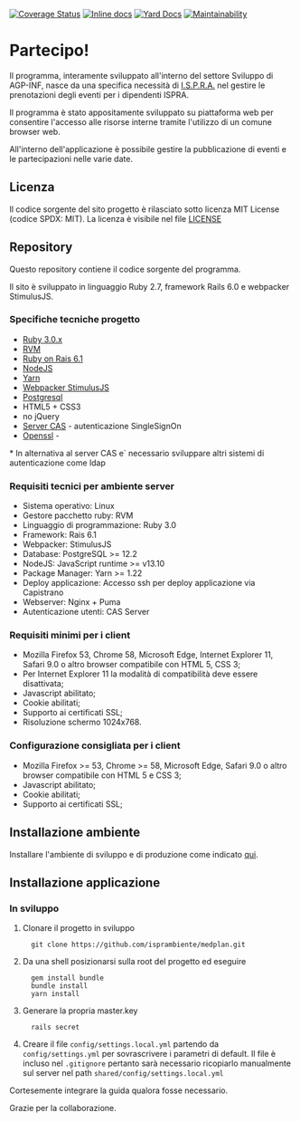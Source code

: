 [![Coverage Status](https://coveralls.io/repos/github/isprambiente/Partecipo/badge.svg?branch=master)](https://coveralls.io/github/isprambiente/Partecipo?branch=master)
[![Inline docs](http://inch-ci.org/github/remote-exec/command-designer.png)](http://inch-ci.org/github/isprambiente/Partecipo)
[![Yard Docs](http://img.shields.io/badge/yard-docs-blue.svg)](http://rubydoc.info/github/isprambiente/partecipo/master)
[![Maintainability](https://api.codeclimate.com/v1/badges/be06f3229dd434cdd732/maintainability)](https://codeclimate.com/github/isprambiente/Partecipo/maintainability)

# Partecipo!

Il programma, interamente sviluppato all'interno del settore Sviluppo di AGP-INF, nasce da una specifica necessità di [I.S.P.R.A.](http://www.isprambiente.gov.it) nel gestire le prenotazioni degli eventi per i dipendenti ISPRA.

Il programma è stato appositamente sviluppato su piattaforma web per consentire l'accesso alle risorse interne tramite l'utilizzo di un comune browser web.

All'interno dell'applicazione è possibile gestire la pubblicazione di eventi e le partecipazioni nelle varie date. 

## Licenza
Il codice sorgente del sito progetto è rilasciato sotto licenza MIT License (codice SPDX: MIT). La licenza è visibile nel file [LICENSE](https://opensource.org/licenses/MIT)

## Repository
Questo repository contiene il codice sorgente del programma.

Il sito è sviluppato in linguaggio Ruby 2.7, framework Rails 6.0 e webpacker StimulusJS.

### Specifiche tecniche progetto
* [Ruby 3.0.x](https://www.ruby-lang.org)
* [RVM](https://rvm.io/)
* [Ruby on Rais 6.1](https://rubyonrails.org/)
* [NodeJS](https://nodejs.org/)
* [Yarn](https://yarnpkg.com/)
* [Webpacker StimulusJS](https://stimulusjs.org/)
* [Postgresql](https://www.postgresql.org/)
* HTML5 + CSS3
* no jQuery
* [Server CAS](https://rubycas.github.io/) - autenticazione SingleSignOn
* [Openssl](https://www.openssl.org/) - 

\* In alternativa al server CAS e` necessario sviluppare altri sistemi di autenticazione come ldap

### Requisiti tecnici per ambiente server
* Sistema operativo: Linux
* Gestore pacchetto ruby: RVM
* Linguaggio di programmazione: Ruby 3.0
* Framework: Rais 6.1
* Webpacker: StimulusJS
* Database: PostgreSQL >= 12.2
* NodeJS: JavaScript runtime >= v13.10
* Package Manager: Yarn >= 1.22
* Deploy applicazione: Accesso ssh per deploy applicazione via Capistrano
* Webserver: Nginx + Puma
* Autenticazione utenti: CAS Server

### Requisiti minimi per i client
* Mozilla Firefox 53, Chrome 58, Microsoft Edge, Internet Explorer 11, Safari 9.0 o altro browser compatibile con HTML 5, CSS 3;
* Per Internet Explorer 11 la modalità di compatibilità deve essere disattivata;
* Javascript abilitato;
* Cookie abilitati;
* Supporto ai certificati SSL;
* Risoluzione schermo 1024x768.

### Configurazione consigliata per i client
* Mozilla Firefox >= 53, Chrome >= 58, Microsoft Edge, Safari 9.0 o altro browser compatibile con HTML 5 e CSS 3;
* Javascript abilitato;
* Cookie abilitati;
* Supporto ai certificati SSL;

## Installazione ambiente
Installare l'ambiente di sviluppo e di produzione come indicato [qui](https://gorails.com/setup).

## Installazione applicazione

### In sviluppo

1. Clonare il progetto in sviluppo 

    ```
      git clone https://github.com/isprambiente/medplan.git
    ```

2. Da una shell posizionarsi sulla root del progetto ed eseguire

    ```
      gem install bundle
      bundle install
      yarn install
    ```

3. Generare la propria master.key
    ```
      rails secret 
    ```

8. Creare il file `config/settings.local.yml` partendo da `config/settings.yml` per sovrascrivere i parametri di default. Il file è incluso nel `.gitignore` pertanto sarà necessario ricopiarlo manualmente sul server nel path `shared/config/settings.local.yml`

Cortesemente integrare la guida qualora fosse necessario.

Grazie per la collaborazione.
